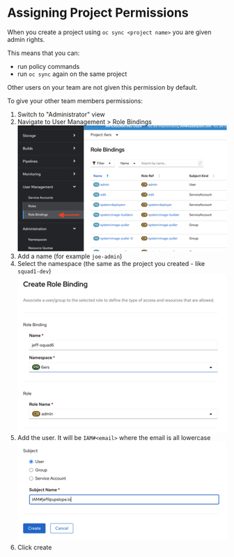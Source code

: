 # Assigning Project Permissions

When you create a project using `oc sync <project name>` you are given admin rights.

This means that you can:

- run policy commands
- run `oc sync` again on the same project

Other users on your team are not given this permission by default.

To give your other team members permissions:

1. Switch to "Administrator" view
1. Navigate to User Management > Role Bindings
    ![](./img/role-bindings.png)
1. Add a name (for example `joe-admin`)
1. Select the namespace (the same as the project you created - like `squad1-dev`)
    ![](./img/form.png)
1. Add the user. It will be `IAM#<email>` where the email is all lowercase
    ![](./img/subject.png)
1. Click create
